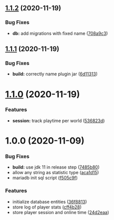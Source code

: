 ## [1.1.2](https://github.com/Silthus/stats/compare/v1.1.1...v1.1.2) (2020-11-19)


### Bug Fixes

* **db:** add migrations with fixed name ([708a9c3](https://github.com/Silthus/stats/commit/708a9c3a9f6862160eede7ae56e272582d7a0258))

## [1.1.1](https://github.com/Silthus/stats/compare/v1.1.0...v1.1.1) (2020-11-19)


### Bug Fixes

* **build:** correctly name plugin jar ([6d11313](https://github.com/Silthus/stats/commit/6d1131320b7c8e9461ae564d5de6b0ae9cd4329c))

# [1.1.0](https://github.com/Silthus/stats/compare/v1.0.0...v1.1.0) (2020-11-19)


### Features

* **session:** track playtime per world ([536823d](https://github.com/Silthus/stats/commit/536823d1cdf865ffd130f72716d18b6825126b82))

# 1.0.0 (2020-11-09)


### Bug Fixes

* **build:** use jdk 11 in release step ([7485b80](https://github.com/Silthus/stats/commit/7485b80e0682ac0544ee74a86d6ee96f386c389f))
* allow any string as statistic type ([aca1d15](https://github.com/Silthus/stats/commit/aca1d15535e577f6af79809b8474fb360dde5c49))
* mariadb init sql script ([f505c9f](https://github.com/Silthus/stats/commit/f505c9fe316f210d9ebeeeea2eaf12335c9912d3))


### Features

* initialize database entities ([36f8813](https://github.com/Silthus/stats/commit/36f88137b9a48b4e8b0c9564ffe3c69a2957fa28))
* store log of player stats ([cff4b28](https://github.com/Silthus/stats/commit/cff4b281563bcc23e30ce4b1aa4cd3b6efac6b67))
* store player session and online time ([24d2eaa](https://github.com/Silthus/stats/commit/24d2eaa789bc5666e37c43fec8416e75a631adbf))
